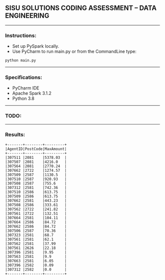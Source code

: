## SISU SOLUTIONS CODING ASSESSMENT – DATA ENGINEERING ##
***
### Instructions:
- Set up PySpark locally.
- Use PyCharm to run main.py or from the CommandLine type:
```
python main.py
```
***
### Specifications:
- PyCharm IDE
- Apache Spark 3.1.2
- Python 3.8
***
### TODO:
***
### Results:
```
+-------+--------+---------+
|AgentID|PostCode|MaxAmount|
+-------+--------+---------+
|307511 |2081    |5378.03  |
|307507 |2081    |4216.0   |
|307564 |2081    |2770.24  |
|307662 |2722    |1274.57  |
|307509 |2587    |1130.5   |
|307510 |2587    |920.93   |
|307508 |2587    |755.6    |
|307312 |2581    |742.36   |
|307510 |2586    |613.75   |
|307509 |2586    |613.75   |
|307662 |2581    |443.23   |
|307508 |2586    |333.61   |
|307562 |2722    |241.82   |
|307561 |2722    |132.51   |
|307664 |2581    |104.11   |
|307664 |2586    |84.72    |
|307662 |2586    |84.72    |
|307506 |2587    |70.36    |
|307323 |2581    |68.7     |
|307561 |2581    |62.1     |
|307562 |2581    |37.99    |
|307561 |2626    |22.18    |
|307396 |2581    |9.95     |
|307563 |2581    |9.9      |
|307663 |2581    |6.05     |
|307396 |2582    |0.09     |
|307312 |2582    |0.0      |
+-------+--------+---------+
```